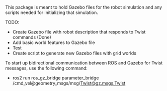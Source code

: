 This package is meant to hold Gazebo files for the robot simulation and any scripts needed for initializing that simulation.

TODO:
- Create Gazebo file with robot description that responds to Twist commands (Done)
- Add basic world features to Gazebo file
- Test
- Create script to generate new Gazebo files with grid worlds

To start up bidirectional communication between ROS and Gazebo for Twist messages, use the following command:

- ros2 run ros_gz_bridge parameter_bridge /cmd_vel@geometry_msgs/msg/Twist@gz.msgs.Twist